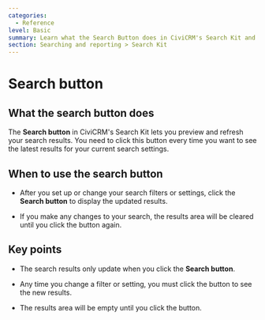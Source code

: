 ```yaml
---
categories:
  - Reference
level: Basic
summary: Learn what the Search Button does in CiviCRM's Search Kit and how it affects your search results.
section: Searching and reporting > Search Kit
---
```


# Search button

## What the search button does

The **Search button** in CiviCRM's Search Kit lets you preview and refresh your search results. You need to click this button every time you want to see the latest results for your current search settings.

## When to use the search button

- After you set up or change your search filters or settings, click the **Search button** to display the updated results.

- If you make any changes to your search, the results area will be cleared until you click the button again.

## Key points

- The search results only update when you click the **Search button**.

- Any time you change a filter or setting, you must click the button to see the new results.

- The results area will be empty until you click the button.

<!--
This page is best categorized as Reference because it provides a factual, concise description of a specific UI element (the Search button) and its behavior, without step
-by-step instructions or conceptual background. The content is simple and aimed at users needing to look up what the button does, not learn a process or understand underlying concepts. If there were step-by-step instructions on performing a search, that would be a Tutorial or Guide. -->

<!--
Source: https://docs.civicrm.org/user/en/latest/searching
-and-reporting/search-kit/search-button/ -->
